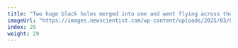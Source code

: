 ```yaml
---
title: "Two huge black holes merged into one and went flying across the cosmos"
imageUrl: "https://images.newscientist.com/wp-content/uploads/2025/03/04115348/SEI_241709675.jpg?width=788"
index: 29
weight: 29
---
```

